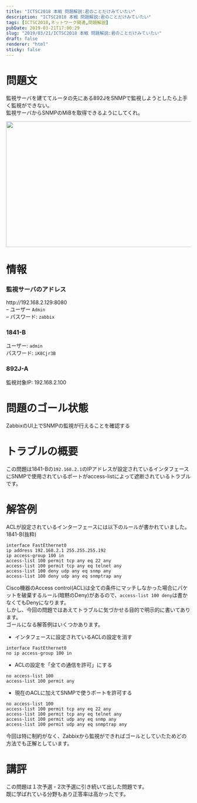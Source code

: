 ```yaml
---
title: "ICTSC2018 本戦 問題解説:君のことだけみていたい"
description: "ICTSC2018 本戦 問題解説:君のことだけみていたい"
tags: [ICTSC2018,ネットワーク関連,問題解説]
pubDate: 2019-03-21T17:00:29
slug: "2019/03/21/ICTSC2018 本戦 問題解説:君のことだけみていたい"
draft: false
renderer: "html"
sticky: false
---
```


<h1>問題文</h1>
<p>監視サーバを建ててルータの先にある892JをSNMPで監視しようとしたら上手く監視ができない。<br />
監視サーバからSNMPのMiBを取得できるようにしてくれ。</p>
<p><a href="/images/wp/2019/03/02_sss.png.webp"><img decoding="async" loading="lazy" class="aligncenter size-large wp-image-2286" src="/images/wp/2019/03/02_sss-1024x343.png.webp" alt="" width="1024" height="343"></a></p>
<h1>情報</h1>
<h3>監視サーバのアドレス</h3>
<p>http://192.168.2.129:8080<br />
&#8211; ユーザー <code>Admin</code><br />
&#8211; パスワード: <code>zabbix</code></p>
<h3>1841-B</h3>
<p>ユーザー: <code>admin</code><br />
パスワード: <code>iK8Cjr3B</code></p>
<h3>892J-A</h3>
<p>監視対象IP: 192.168.2.100</p>
<h1>問題のゴール状態</h1>
<p>ZabbixのUI上でSNMPの監視が行えることを確認する</p>
<h1>トラブルの概要</h1>
<p>この問題は1841-Bの<code>192.168.2.1</code>のIPアドレスが設定されているインタフェースにSNMPで使用されているポートがaccess-listによって遮断されているトラブルです。</p>
<h1>解答例</h1>
<p>ACLが設定されているインターフェースには以下のルールが書かれていました。<br />
1841-B(抜粋)</p>
<pre><code>interface FastEthernet0
ip address 192.168.2.1 255.255.255.192
ip access-group 100 in
access-list 100 permit tcp any eq 22 any
access-list 100 permit tcp any eq telnet any
access-list 100 deny udp any eq snmp any
access-list 100 deny udp any eq snmptrap any</code></pre>
<p>Cisco機器のAccess control(ACL)は全ての条件にマッチしなかった場合にパケットを破棄するルール(暗黙のDeny)があるので、<code>access-list 100 deny</code>は書かなくてもDenyになります。<br />
しかし、今回の問題ではあえてトラブルに気づかせる目的で明示的に書いてあります。<br />
ゴールになる解答例はいくつかあります。</p>
<ul>
<li>インタフェースに設定されているACLの設定を消す</li>
</ul>
<pre><code>interface FastEthernet0
no ip access-group 100 in</code></pre>
<ul>
<li>ACLの設定を「全ての通信を許可」にする</li>
</ul>
<pre><code>no access-list 100
access-list 100 permit any</code></pre>
<ul>
<li>現在のACLに加えてSNMPで使うポートを許可する</li>
</ul>
<pre><code>no access-list 100
access-list 100 permit tcp any eq 22 any
access-list 100 permit tcp any eq telnet any
access-list 100 permit udp any eq snmp any
access-list 100 permit udp any eq snmptrap any</code></pre>
<p>今回は特に制約がなく、Zabbixから監視ができればゴールとしていたためどの方法でも正解としています。</p>
<h1>講評</h1>
<p>この問題は１次予選・2次予選に引き続いて出した問題です。<br />
既に学ばれている分野もあり正答率は高かったです。</p>
